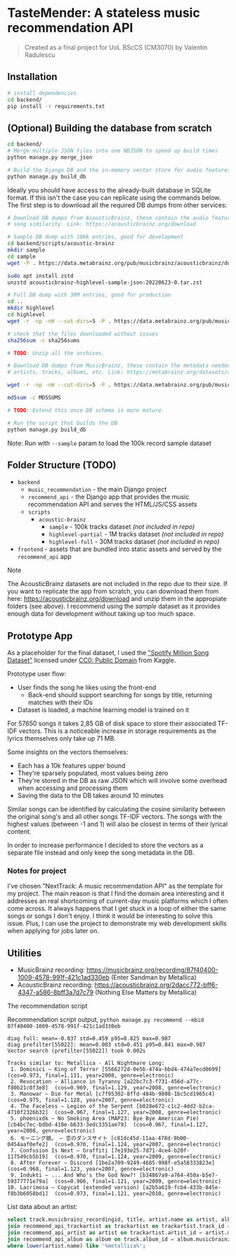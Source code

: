 # TasteMender: A stateless music recommendation API
> Created as a final project for UoL BScCS (CM3070) by Valentin Radulescu

## Installation

```bash
# install dependencies
cd backend/
pip install -r requirements.txt
```

## (Optional) Building the database from scratch
```bash
cd backend/
# Merge multiple JSON files into one NDJSON to speed up build times
python manage.py merge_json

# Build the Django DB and the in-memory vector store for audio features
python manage.py build_db
```


Ideally you should have access to the already-built database in SQLite format. If this isn't the case you can replicate using the commands below. The first step is to download all the required DB dumps from other services:

```bash
# Download DB dumps from AcousticBrainz, these contain the audio features used to determine 
# song similarity. Link: https://acousticbrainz.org/download

# Sample DB dump with 100k entries, good for development
cd backend/scripts/acoustic-brainz
mkdir sample
cd sample
wget -P . https://data.metabrainz.org/pub/musicbrainz/acousticbrainz/dumps/acousticbrainz-sample-json-20220623/acousticbrainz-highlevel-sample-json-20220623-0.tar.zst

sudo apt install zstd
unzstd acousticbrainz-highlevel-sample-json-20220623-0.tar.zst

# Full DB dump with 30M entries, good for production
cd ..
mkdir highlevel
cd highlevel
wget -r -np -nH --cut-dirs=5 -P . https://data.metabrainz.org/pub/musicbrainz/acousticbrainz/dumps/acousticbrainz-highlevel-json-20220623/

# check that the files downloaded without issues
sha256sum -c sha256sums

# TODO: Unzip all the archives.

```

```bash
# Download DB dumps from MusicBrainz, these contain the metadata needed to display infomation about
# artists, tracks, albums, etc. Link: https://metabrainz.org/datasets/download

wget -r -np -nH --cut-dirs=5 -P . https://data.metabrainz.org/pub/musicbrainz/data/fullexport/20250806-001852/

md5sum -c MD5SUMS

# TODO: Extend this once DB schema is more mature.
```


```bash
# Run the script that builds the DB
python manage.py build_db
```

Note: Run with `--sample` param to load the 100k record sample dataset

## Folder Structure (TODO)

- `backend`
  - `music_recommendation` - the main Django project
  - `recommend_api` - the Django app that provides the music recommendation API and serves the HTML/JS/CSS assets
  - `scripts`
    - `acoustic-brainz`
      - `sample` - 100k tracks dataset *(not included in repo)*
      - `highlevel-partial` - 1M tracks dataset *(not included in repo)*
      - `highlevel-full` - 30M tracks dataset *(not included in repo)*
- `frontend` - assets that are bundled into static assets and served by the `recommend_api` app

> [!NOTE]
> The AcousticBrainz datasets are not included in the repo due to their size. If you want to replicate the app from scratch, you can download them from here: https://acousticbrainz.org/download and unzip them in the appropiate folders (see above). I recommend using the *sample* dataset as it provides enough data for development without taking up too much space.

## Prototype App

As a placeholder for the final dataset, I used the ["Spotify Million Song Dataset"](https://www.kaggle.com/datasets/notshrirang/spotify-million-song-dataset) licensed under [CC0: Public Domain](https://creativecommons.org/publicdomain/zero/1.0/) from Kaggle.

Prototype user flow:
- User finds the song he likes using the front-end
  - Back-end should support searching for songs by title, returning matches with their IDs
- Dataset is loaded, a machine learning model is trained on it

For 57650 songs it takes 2,85 GB of disk space to store their associated TF-IDF vectors. This is a noticeable increase in storage requirements as the lyrics themselves only take up 71 MB.

Some insights on the vectors themselves:
- Each has a 10k features upper bound
- They're sparsely populated, most values being zero
- They're stored in the DB as raw JSON which will involve some overhead when accessing and processing them
- Saving the data to the DB takes around 10 minutes

Similar songs can be identified by calculating the cosine similarity between the original song's and all other songs TF-IDF vectors. The songs with the highest values (between -1 and 1) will also be closest in terms of their lyrical content.

In order to increase performance I decided to store the vectors as a separate file instead and only keep the song metadata in the DB.

### Notes for project

I've chosen "NextTrack: A music recommendation API" as the template for my project. The main reason is that I find the domain area interesting and it addresses an real shortcoming of current-day music platforms which I often come across. It always happens that I get stuck in a loop of either the same songs or songs I don't enjoy. I think it would be interesting to solve this issue. Plus, I can use the project to demonstrate my web development skills when applying for jobs later on.

## Utilities
- MusicBrainz recording: https://musicbrainz.org/recording/87f40400-1009-4578-991f-421c1ad330eb (Enter Sandman by Metallica)
- AcousticBrainz recording:  https://acousticbrainz.org/2dacc772-bff6-4347-a586-8bff3a7d7c79 (Nothing Else Matters by Metallica)

The recommendation script

Recommendation script output, `python manage.py recommend --mbid 87f40400-1009-4578-991f-421c1ad330eb`
```
diag full: mean=-0.037 std=0.459 p95=0.825 max=0.987
diag prefilter[55022]: mean=0.003 std=0.451 p95=0.841 max=0.987
Vector search (prefilter[55022]) took 0.002s

Tracks similar to: Metallica - All Nightmare Long:
 1. Dominici — King of Terror [5566272d-0e5b-474a-bbd4-474a7ecd0699]  (cos=0.973, final=1.131, year=2008, genre=electronic)
 2. Revocation — Alliance in Tyranny [a22bc7c3-f731-456d-a77c-f80b21c0f3e8]  (cos=0.969, final=1.129, year=2008, genre=electronic)
 3. Manowar — Die for Metal [c7f95302-8ffd-484b-9808-1bc5cd1965c4]  (cos=0.975, final=1.128, year=2007, genre=electronic)
 4. The Faceless — Legion of the Serpent [b028e672-c1c2-4dd2-b2ca-4710f2326b32]  (cos=0.967, final=1.127, year=2008, genre=electronic)
 5. phoenixdk — No Smoking Area (MAP23: Bye Bye American Pie) [cb4bc7ec-bdbd-418e-b633-3edc3351ae79]  (cos=0.967, final=1.127, year=2008, genre=electronic)
 6. モーニング娘。 — 恋のダンスサイト [c81dc45d-11aa-478d-9b00-0454aaf0efe2]  (cos=0.970, final=1.124, year=2007, genre=electronic)
 7. Confusion Is Next — Graffiti [7e193e25-7d71-4ce4-b20f-117549cb5b19]  (cos=0.970, final=1.124, year=2009, genre=electronic)
 8. After Forever — Discord [1be2a709-9249-4685-998f-e5a58333823e]  (cos=0.968, final=1.123, year=2007, genre=electronic)
 9. Indukti — ... And Who's the God Now?! [b34867a9-a764-450a-b5e7-59377771e79a]  (cos=0.966, final=1.121, year=2009, genre=electronic)
10. Lacrimosa — Copycat (extended version) [a2b5a619-fcb4-433b-845e-f8b3b6058bd1]  (cos=0.973, final=1.121, year=2010, genre=electronic)
```

List data about an artist:
```sql
select track.musicbrainz_recordingid, title, artist.name as artist, album.name as album, album.date, genre_rosamerica, genre_dortmund, file_path from recommend_api_track as track
join recommend_api_trackartist as trackartist on trackartist.track_id = track.musicbrainz_recordingid
join recommend_api_artist as artist on trackartist.artist_id = artist.musicbrainz_artistid
join recommend_api_album as album on track.album_id = album.musicbrainz_albumid
where lower(artist.name) like '%metallica%';
```